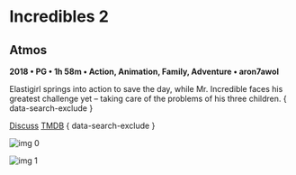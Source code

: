 # Incredibles 2

## Atmos

**2018 • PG • 1h 58m • Action, Animation, Family, Adventure • aron7awol**

Elastigirl springs into action to save the day, while Mr. Incredible faces his greatest challenge yet – taking care of the problems of his three children.
{ data-search-exclude }

[Discuss](https://www.avsforum.com/threads/bass-eq-for-filtered-movies.2995212/post-57049344)  [TMDB](260513)
{ data-search-exclude }

![img 0](https://i.imgur.com/mDv9d9K.jpg)

![img 1](https://i.imgur.com/tq85hpt.png)

